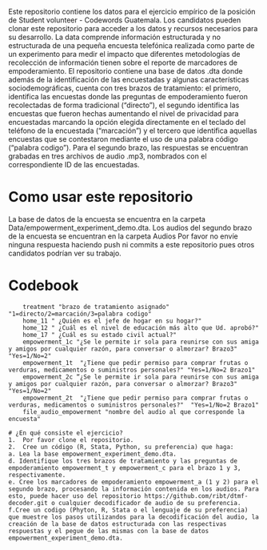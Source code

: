 Este repositorio contiene los datos para el ejercicio empírico de la posición de Student volunteer - Codewords Guatemala. Los candidatos pueden clonar este repositorio para acceder a los datos y recursos necesarios para su desarrollo. 
La data comprende información estructurada y no estructurada de una pequeña encuesta telefónica realizada como parte de un experimento para medir el impacto que diferentes metodologías de recolección de información tienen sobre el reporte de marcadores de empoderamiento. El repositorio contiene una base de datos .dta donde además de la identificación de las encuestadas y algunas características sociodemográficas, cuenta con tres brazos de tratamiento: el primero, identifica las encuestas donde las preguntas de empoderamiento fueron recolectadas de forma tradicional (“directo”), el segundo identifica las encuestas que fueron hechas aumentando el nivel de privacidad para encuestadas marcando la opción elegida directamente en el teclado del teléfono de la encuestada (“marcación”) y el tercero que identifica aquellas encuestas que se contestaron mediante el uso de una palabra código (“palabra codigo”). Para el segundo brazo, las respuestas se encuentran grabadas en tres archivos de audio .mp3, nombrados con el correspondiente ID de las encuestadas.  
# Como usar este repositorio
La base de datos de la encuesta se encuentra en la carpeta Data/empowerment_experiment_demo.dta. Los audios del segundo brazo de la encuesta se encuentran en la carpeta Audios 
Por favor no envíe ninguna respuesta haciendo push ni commits a este repositorio pues otros candidatos podrían ver su trabajo. 
# Codebook
``` caseid “numero de identificación de la encuestada"
    treatment "brazo de tratamiento asignado" "1=directo/2=marcación/3=palabra codigo"
    home_11 " ¿Quién es el jefe de hogar en su hogar?"
    home_12 " ¿Cuál es el nivel de educación más alto que Ud. aprobó?" 
    home_17 " ¿Cuál es su estado civil actual?" 
    empowerment_1c "¿Se le permite ir sola para reunirse con sus amiga y amigos por cualquier razón, para conversar o almorzar? Brazo3" "Yes=1/No=2"
    empowerment_1t  "¿Tiene que pedir permiso para comprar frutas o verduras, medicamentos o suministros personales?" "Yes=1/No=2 Brazo1"
    empowerment_2c “¿Se le permite ir sola para reunirse con sus amiga y amigos por cualquier razón, para conversar o almorzar? Brazo3" "Yes=1/No=2"
    empowerment_2t  "¿Tiene que pedir permiso para comprar frutas o verduras, medicamentos o suministros personales?"  "Yes=1/No=2 Brazo1"
    file_audio_empowerment "nombre del audio al que corresponde la encuesta" 

# ¿En qué consiste el ejercicio?
1.	Por favor clone el repositorio.
2.	Cree un código (R, Stata, Python, su preferencia) que haga:
a. Lea la base empowerment_experiment_demo.dta.
d. Identifique los tres brazos de tratamiento y las preguntas de empoderamiento empowerment_t y empowerment_c para el brazo 1 y 3, respectivamente.
e. Cree los marcadores de empoderamiento empowerment_a (1 y 2) para el segundo brazo, procesando la información contenida en los audios. Para esto, puede hacer uso del repositorio https://github.com/ribt/dtmf-decoder.git o cualquier decodificador de audio de su preferencia. 
f.Cree un codigo (Phyton, R, Stata o el lenguaje de su preferencia) que muestre los pasos utilizandos para la decodificación del audio, la creación de la base de datos estructurada con las respectivas respuestas y el pegue de las mismas con la base de datos empowerment_experiment_demo.dta.
